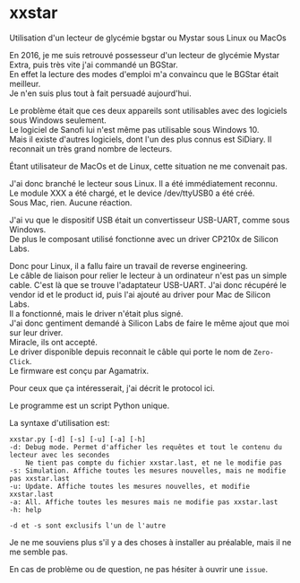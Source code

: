 # xxstar
Utilisation d'un lecteur de glycémie bgstar ou Mystar sous Linux ou MacOs  

En 2016, je me suis retrouvé possesseur d'un lecteur de glycémie Mystar Extra, puis très vite j'ai commandé un BGStar.  
En effet la lecture des modes d'emploi m'a convaincu que le BGStar était meilleur.  
Je n'en suis plus tout à fait persuadé aujourd'hui.  
  
Le problème était que ces deux appareils sont utilisables avec des logiciels sous Windows seulement.  
Le logiciel de Sanofi lui n'est même pas utilisable sous Windows 10.  
Mais il existe d'autres logiciels, dont l'un des plus connus est SiDiary. Il reconnait un très grand nombre de lecteurs.    
  
Étant utilisateur de MacOs et de Linux, cette situation ne me convenait pas.  
  
J'ai donc branché le lecteur sous Linux. Il a été immédiatement reconnu.  
Le module XXX a été chargé, et le device /dev/ttyUSB0 a été créé.  
Sous Mac, rien. Aucune réaction.  
  
J'ai vu que le dispositif USB était un convertisseur USB-UART, comme sous Windows.  
De plus le composant utilisé fonctionne avec un driver CP210x de Silicon Labs.  
  
Donc pour Linux, il a fallu faire un travail de reverse engineering.  
Le câble de liaison pour relier le lecteur à un ordinateur n'est pas un simple cable. C'est là que se trouve l'adaptateur USB-UART. J'ai donc récupéré le vendor id et le product id, puis l'ai ajouté au driver pour Mac de Silicon Labs.  
Il a fonctionné, mais le driver n'était plus signé.  
J'ai donc gentiment demandé à Silicon Labs de faire le même ajout que moi sur leur driver.  
Miracle, ils ont accepté.  
Le driver disponible depuis reconnait le câble qui porte le nom de `Zero-Click`.  
Le firmware est conçu par Agamatrix.  
  
Pour ceux que ça intéresserait, j'ai décrit le protocol ici.  
  
Le programme est un script Python unique.  
  
La syntaxe d'utilisation est:  

```
xxstar.py [-d] [-s] [-u] [-a] [-h]  
-d: Debug mode. Permet d'afficher les requêtes et tout le contenu du lecteur avec les secondes  
    Ne tient pas compte du fichier xxstar.last, et ne le modifie pas  
-s: Simulation. Affiche toutes les mesures nouvelles, mais ne modifie pas xxstar.last  
-u: Update. Affiche toutes les mesures nouvelles, et modifie xxstar.last  
-a: All. Affiche toutes les mesures mais ne modifie pas xxstar.last  
-h: help  
  
-d et -s sont exclusifs l'un de l'autre  
```
Je ne me souviens plus s'il y a des choses à installer au préalable, mais il ne me semble pas.  
  
En cas de problème ou de question, ne pas hésiter à ouvrir une `issue`.  
